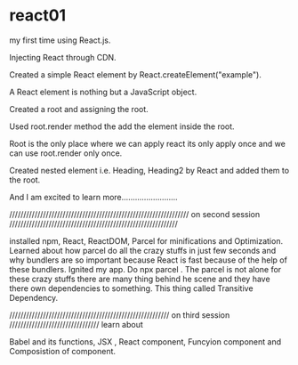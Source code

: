 # react01

my first time using React.js.

Injecting React through CDN.

Created a simple React element by React.createElement("example").

A React element is nothing but a JavaScript object.

Created a root and assigning the root.

Used root.render method the add the element inside the root.

Root is the only place where we can apply react its only apply once and we can use root.render only once.

Created nested element i.e. Heading, Heading2 by React and added them to the root.

And I am excited to learn more.........................



//////////////////////////////////////////////////////////////// on second session ////////////////////////////////////////////////////////////


installed npm, React, ReactDOM, Parcel for minifications and Optimization.
Learned about how parcel do all the crazy stuffs in just few seconds and why bundlers are so important because React is fast because of the help of these bundlers.
Ignited my app. Do npx parcel <entry point>.
The parcel is not alone for these crazy  stuffs there are many thing behind he scene and they have there own dependencies to something. This thing called Transitive Dependency.


///////////////////////////////////////////////////////// on third session ////////////////////////////////
learn about 

Babel and its functions, JSX , React component, Funcyion component and Composistion of component.



